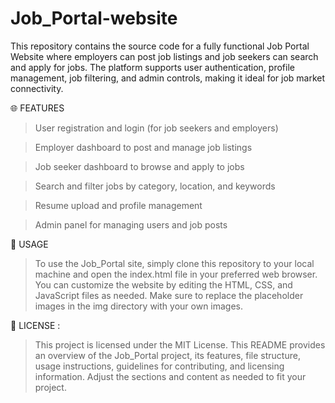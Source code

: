 # Job_Portal-website
This repository contains the source code for a fully functional Job Portal Website where employers can post job listings and job seekers can search and apply for jobs. The platform supports user authentication, profile management, job filtering, and admin controls, making it ideal for job market connectivity.

🌐 FEATURES
> User registration and login (for job seekers and employers)

> Employer dashboard to post and manage job listings

> Job seeker dashboard to browse and apply to jobs

> Search and filter jobs by category, location, and keywords

> Resume upload and profile management

> Admin panel for managing users and job posts

🚀 USAGE 
> To use the Job_Portal site, simply clone this repository to your local machine and open the index.html file in your preferred web browser. You can customize the website by editing the HTML, CSS, and JavaScript files as needed. Make sure to replace the placeholder images in the img directory with your own images.

📄 LICENSE :
> This project is licensed under the MIT License. This README provides an overview of the Job_Portal project, its features, file structure, usage instructions, guidelines for contributing, and licensing information. Adjust the sections and content as needed to fit your project.
